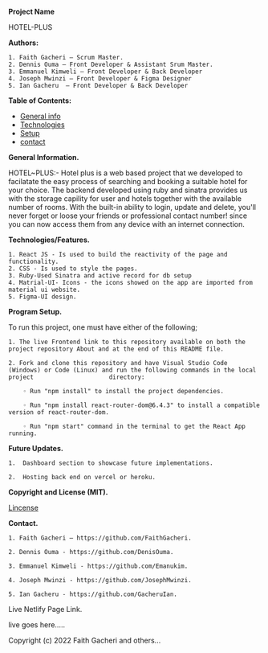 <b>Project Name</b>

HOTEL-PLUS

<b>Authors:</b>

    1. Faith Gacheri – Scrum Master.
    2. Dennis Ouma – Front Developer & Assistant Srum Master.
    3. Emmanuel Kimweli – Front Developer & Back Developer
    4. Joseph Mwinzi – Front Developer & Figma Designer
    5. Ian Gacheru  – Front Developer & Back Developer

<b>Table of Contents:</b>

- [General info](#general-info)
- [Technologies](#technologies)
- [Setup](#setup)
- [contact](#contact)

<b>General Information.</b>

HOTEL~PLUS:- Hotel plus is a web based project that we developed to facilatate the easy process of searching and booking a suitable hotel for your choice. The backend developed using ruby and sinatra provides us with the storage capility for user and hotels together with the available number of rooms.
With the built-in ability to login, update and delete, you'll never forget or loose your friends or professional contact number! since you can now access them from any device with an internet connection.

<b>Technologies/Features.</b>

    1. React JS - Is used to build the reactivity of the page and functionality.
    2. CSS - Is used to style the pages.
    3. Ruby-Used Sinatra and active record for db setup
    4. Matrial-UI- Icons - the icons showed on the app are imported from material ui website.
    5. Figma-UI design.
    
<b>Program Setup.</b>

To run this project, one must have either of the following;

    1. The live Frontend link to this repository available on both the project repository About and at the end of this README file.
    
    2. Fork and clone this repository and have Visual Studio Code (Windows) or Code (Linux) and run the following commands in the local project                     directory:
    
        ◦ Run "npm install" to install the project dependencies.
        
        ◦ Run "npm install react-router-dom@6.4.3" to install a compatible version of react-router-dom.
        
        ◦ Run "npm start" command in the terminal to get the React App running.
        
<b>Future Updates.</b>

    1.  Dashboard section to showcase future implementations.
    
    2.  Hosting back end on vercel or heroku.   
    
    
<b>Copyright and License (MIT).</b>

[Lincense](Lincense)




<b>Contact.</b>

    1. Faith Gacheri – https://github.com/FaithGacheri.
    
    2. Dennis Ouma - https://github.com/DenisOuma.
    
    3. Emmanuel Kimweli - https://github.com/Emanukim.
    
    4. Joseph Mwinzi - https://github.com/JosephMwinzi.
    
    5. Ian Gacheru - https://github.com/GacheruIan.
    
Live Netlify Page Link.

live goes here.....


Copyright (c) 2022 Faith Gacheri and others...


